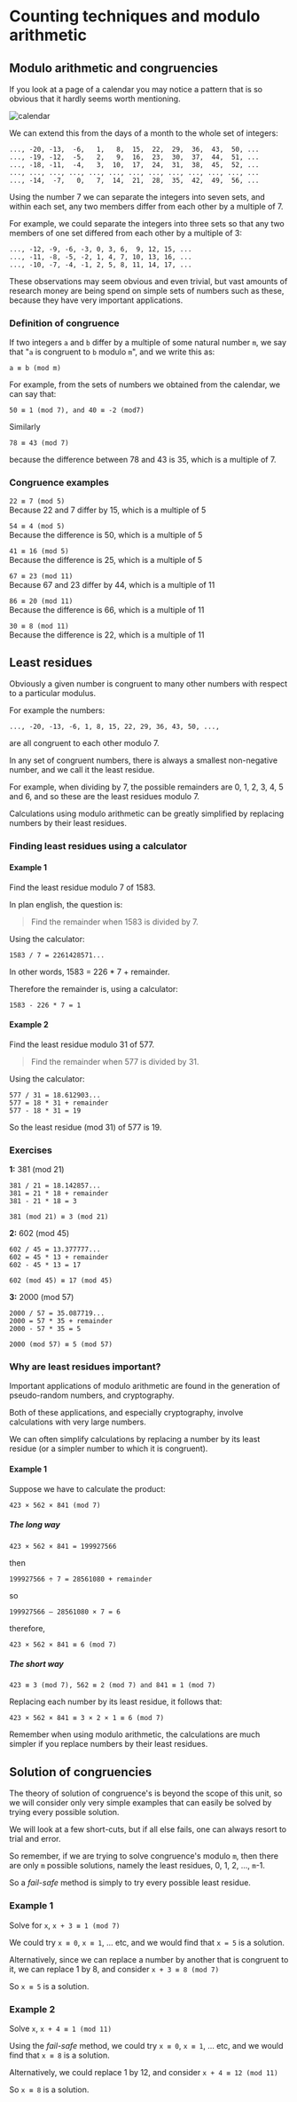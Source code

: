 # Counting techniques and modulo arithmetic

## Modulo arithmetic and congruencies

If you look at a page of a calendar you may notice a pattern that is so obvious that it hardly seems worth mentioning.

![calendar](http://contently.com/strategist/wp-content/uploads/2012/01/calendar_icon3.png)

We can extend this from the days of a month to the whole set of integers:

```
..., -20, -13,  -6,   1,   8,  15,  22,  29,  36,  43,  50, ...
..., -19, -12,  -5,   2,   9,  16,  23,  30,  37,  44,  51, ...
..., -18, -11,  -4,   3,  10,  17,  24,  31,  38,  45,  52, ...
..., ..., ..., ..., ..., ..., ..., ..., ..., ..., ..., ..., ...
..., -14,  -7,   0,   7,  14,  21,  28,  35,  42,  49,  56, ...
```

Using the number 7 we can separate the integers into seven sets, and within each set, any two members differ from each other by a multiple of 7.

For example, we could separate the integers into three sets so that any two members of one set differed from each other by a multiple of 3:

```
..., -12, -9, -6, -3, 0, 3, 6,  9, 12, 15, ...
..., -11, -8, -5, -2, 1, 4, 7, 10, 13, 16, ...
..., -10, -7, -4, -1, 2, 5, 8, 11, 14, 17, ...
```

These observations may seem obvious and even trivial, but vast amounts of research money are being spend on simple sets of numbers such as these, because they have very important applications.

### Definition of congruence

If two integers `a` and `b` differ by a multiple of some natural number `m`, we say that "`a` is congruent to `b` modulo `m`", and we write this as:

`a ≡ b (mod m)`

For example, from the sets of numbers we obtained from the calendar, we can say that:

`50 ≡ 1 (mod 7), and 40 ≡ -2 (mod7)`

Similarly

`78 ≡ 43 (mod 7)`

because the difference between 78 and 43 is 35, which is a multiple of 7.

### Congruence examples

`22 ≡ 7 (mod 5)`  
Because 22 and 7 differ by 15, which is a multiple of 5

`54 ≡ 4 (mod 5)`  
Because the difference is 50, which is a multiple of 5

`41 ≡ 16 (mod 5)`  
Because the difference is 25, which is a multiple of 5

`67 ≡ 23 (mod 11)`  
Because 67 and 23 differ by 44, which is a multiple of 11

`86 ≡ 20 (mod 11)`  
Because the difference is 66, which is a multiple of 11

`30 ≡ 8 (mod 11)`  
Because the difference is 22, which is a multiple of 11

## Least residues

Obviously a given number is congruent to many other numbers with respect to a particular modulus.

For example the numbers:

```
..., -20, -13, -6, 1, 8, 15, 22, 29, 36, 43, 50, ...,
```

are all congruent to each other modulo 7.

In any set of congruent numbers, there is always a smallest non-negative number, and we call it the least residue.

For example, when dividing by 7, the possible remainders are 0, 1, 2, 3, 4, 5 and 6, and so these are the least residues modulo 7.

Calculations using modulo arithmetic can be greatly simplified by replacing numbers by their least residues.

### Finding least residues using a calculator

#### Example 1

Find the least residue modulo 7 of 1583.

In plan english, the question is:

>Find the remainder when 1583 is divided by 7.

Using the calculator:

```
1583 / 7 = 2261428571...
```

In other words, 1583 = 226 * 7 + remainder.

Therefore the remainder is, using a calculator:

```
1583 - 226 * 7 = 1
```

#### Example 2

Find the least residue modulo 31 of 577.

>Find the remainder when 577 is divided by 31.

Using the calculator:

```
577 / 31 = 18.612903...
577 = 18 * 31 + remainder
577 - 18 * 31 = 19
```

So the least residue (mod 31) of 577 is 19.

### Exercises

**1:** 381 (mod 21)

```
381 / 21 = 18.142857...
381 = 21 * 18 + remainder
381 - 21 * 18 = 3
```

`381 (mod 21) ≡ 3 (mod 21)`

**2:** 602 (mod 45)

```
602 / 45 = 13.377777...
602 = 45 * 13 + remainder
602 - 45 * 13 = 17
```

`602 (mod 45) ≡ 17 (mod 45)`

**3:** 2000 (mod 57)

```
2000 / 57 = 35.087719...
2000 = 57 * 35 + remainder
2000 - 57 * 35 = 5
```

`2000 (mod 57) ≡ 5 (mod 57)`

### Why are least residues important?

Important applications of modulo arithmetic are found in the generation of pseudo-random numbers, and cryptography.

Both of these applications, and especially cryptography, involve calculations with very large numbers.

We can often simplify calculations by replacing a number by its least residue (or a simpler number to which it is congruent).

#### Example 1

Suppose we have to calculate the product:

`423 × 562 × 841 (mod 7)`

##### The long way

`423 × 562 × 841 = 199927566`

then

`199927566 ÷ 7 = 28561080 + remainder`

so

`199927566 – 28561080 × 7 = 6`

therefore,

`423 × 562 × 841 ≡ 6 (mod 7)`

##### The short way

`423 ≡ 3 (mod 7), 562 ≡ 2 (mod 7) and 841 ≡ 1 (mod 7)`

Replacing each number by its least residue, it follows that:

`423 × 562 × 841 ≡ 3 × 2 × 1 ≡ 6 (mod 7)`

Remember when using modulo arithmetic, the calculations are much simpler if you replace numbers by their least residues.

## Solution of congruencies

The theory of solution of congruence's is beyond the scope of this unit, so we will consider only very simple examples that can easily be solved by trying every possible solution.

We will look at a few short-cuts, but if all else fails, one can always resort to trial and error.

So remember, if we are trying to solve congruence's modulo `m`, then there are only `m` possible solutions, namely the least residues, 0, 1, 2, ..., `m`-1.

So a *fail-safe* method is simply to try every possible least residue.

### Example 1

Solve for `x`, `x + 3 ≡ 1 (mod 7)`

We could try `x ≡ 0`, `x ≡ 1`, ... etc, and we would find that `x = 5` is a solution.

Alternatively, since we can replace a number by another that is congruent to it, we can replace 1 by 8, and consider `x + 3 ≡ 8 (mod 7)`

So `x ≡ 5` is a solution.

### Example 2

Solve `x`, `x + 4 ≡ 1 (mod 11)`

Using the *fail-safe* method, we could try `x ≡ 0`, `x ≡ 1`, ... etc, and we would find that `x ≡ 8` is a solution.

Alternatively, we could replace 1 by 12, and consider `x + 4 ≡ 12 (mod 11)`

So `x ≡ 8` is a solution.